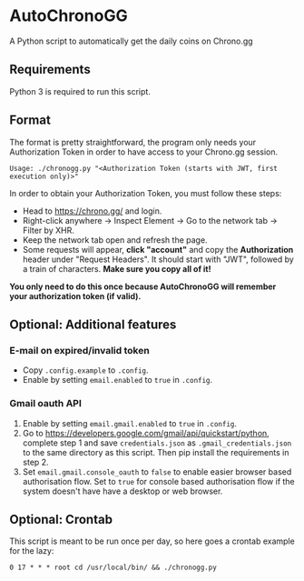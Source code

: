 # AutoChronoGG

A Python script to automatically get the daily coins on Chrono.gg

## Requirements

Python 3 is required to run this script.

## Format

The format is pretty straightforward, the program only needs your Authorization Token in order to have access to your Chrono.gg session.

    Usage: ./chronogg.py "<Authorization Token (starts with JWT, first execution only)>"

In order to obtain your Authorization Token, you must follow these steps:

* Head to <https://chrono.gg/> and login.
* Right-click anywhere -> Inspect Element -> Go to the network tab -> Filter by XHR.
* Keep the network tab open and refresh the page.
* Some requests will appear, **click "account"** and copy the **Authorization** header under "Request Headers". It should start with "JWT", followed by a train of characters. **Make sure you copy all of it!**

**You only need to do this once because AutoChronoGG will remember your authorization token (if valid).**

## Optional: Additional features

### E-mail on expired/invalid token

* Copy `.config.example` to `.config`.
* Enable by setting `email.enabled` to `true` in `.config`.

### Gmail oauth API

1. Enable by setting `email.gmail.enabled` to `true` in `.config`.
2. Go to <https://developers.google.com/gmail/api/quickstart/python>, complete step 1 and save `credentials.json` as `.gmail_credentials.json` to the same directory as this script. Then pip install the requirements in step 2.
3. Set `email.gmail.console_oauth` to `false` to enable easier browser based authorisation flow. Set to `true` for console based authorisation flow if the system doesn't have have a desktop or web browser.

## Optional: Crontab

This script is meant to be run once per day, so here goes a crontab example for the lazy:

    0 17 * * * root cd /usr/local/bin/ && ./chronogg.py
